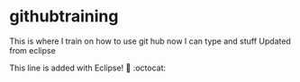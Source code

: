 # githubtraining
This is where I train on how to use git hub
now I can type and stuff
Updated from eclipse

This line is added with Eclipse! :tada: :octocat: